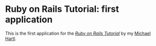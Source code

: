 # Ruby on Rails Tutorial: first application

This is the first application for the [*Ruby on Rails Tutorial*](http://railstutorial.org) by my [Michael Hartl](http://michaelhartl.com/).

